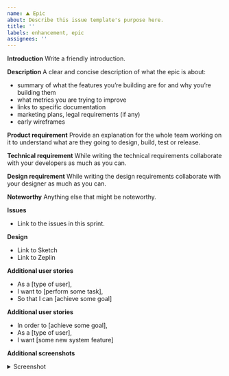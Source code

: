 ```yaml
---
name: ⛰ Epic
about: Describe this issue template's purpose here.
title: ''
labels: enhancement, epic
assignees: ''
---
```


**Introduction**
Write a friendly introduction.

**Description**
A clear and concise description of what the epic is about:
- summary of what the features you’re building are for and why you’re building them
- what metrics you are trying to improve
- links to specific documentation
- marketing plans, legal requirements (if any)
- early wireframes

**Product requirement**
Provide an explanation for the whole team working on it to understand what are they going to design, build, test or release.

**Technical requirement**
While writing the technical requirements collaborate with your developers as much as you can. 

**Design requirement**
While writing the design requirements collaborate with your designer as much as you can. 

**Noteworthy**
Anything else that might be noteworthy.

**Issues**
- Link to the issues in this sprint.

**Design**
- Link to Sketch 
- Link to Zeplin

**Additional user stories**
- As a [type of user],
- I want to [perform some task],
- So that I can [achieve some goal]

**Additional user stories**
- In order to [achieve some goal],
- As a [type of user],
- I want [some new system feature]

**Additional screenshots**
<details>
<summary>Screenshot</summary>

[IMAGE]

</details>
